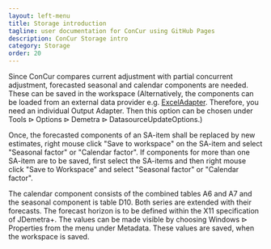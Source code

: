 ```yaml
---
layout: left-menu
title: Storage introduction
tagline: user documentation for ConCur using GitHub Pages
description: ConCur Storage intro
category: Storage
order: 20
---
```


Since ConCur compares current adjustment with partial concurrent adjustment, forecasted seasonal and calendar components are needed. These can be saved in the workspace (Alternatively, the components can be loaded from an external data provider e.g. [ExcelAdapter](excelAdapter). Therefore, you need an individual Output Adapter. Then this option can be chosen under $\text{Tools} \rhd \text{Options} \rhd \text{Demetra} \rhd \text{DatasourceUpdateOptions}$.) 

Once, the forecasted components of an SA-item shall be replaced by new estimates, right mouse click "Save to workspace" on the SA-item and select "Seasonal factor" or "Calendar factor". If components for more than one SA-item are to be saved, first select the SA-items and then right mouse click "Save to Workspace" and select "Seasonal factor" or "Calendar factor".

The calendar component consists of the combined tables A6 and A7 and the seasonal component is table D10. Both series are extended with their forecasts. The forecast horizon is to be defined within the X11 specification of JDemetra+. The values can be made visible by choosing $\text{Windows} \rhd \text{Properties}$ from the menu under Metadata. These values are saved, when the workspace is saved.